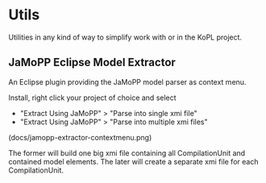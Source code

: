 Utils
=====

Utilities in any kind of way to simplify work with or in the KoPL project.

## JaMoPP Eclipse Model Extractor
An Eclipse plugin providing the JaMoPP model parser as context menu.

Install, right click your project of choice and select 
* "Extract Using JaMoPP" > "Parse into single xmi file"
* "Extract Using JaMoPP" > "Parse into multiple xmi files"
 
(docs/jamopp-extractor-contextmenu.png)

The former will build one big xmi file containing all CompilationUnit and contained model elements.
The later will create a separate xmi file for each CompilationUnit.
